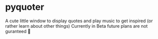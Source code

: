 # pyquoter
A cute little window to display quotes and play music to get inspired (or rather learn about other things)
Currently in Beta
future plans are not guranteed :rofl:

